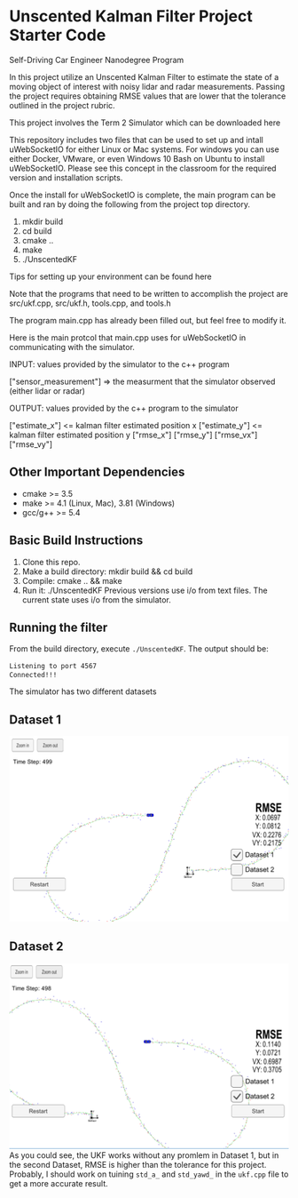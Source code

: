 # Unscented Kalman Filter Project Starter Code
Self-Driving Car Engineer Nanodegree Program

In this project utilize an Unscented Kalman Filter to estimate the state of a moving object of interest with noisy lidar and radar measurements. Passing the project requires obtaining RMSE values that are lower that the tolerance outlined in the project rubric.

This project involves the Term 2 Simulator which can be downloaded here

This repository includes two files that can be used to set up and intall uWebSocketIO for either Linux or Mac systems. For windows you can use either Docker, VMware, or even Windows 10 Bash on Ubuntu to install uWebSocketIO. Please see this concept in the classroom for the required version and installation scripts.

Once the install for uWebSocketIO is complete, the main program can be built and ran by doing the following from the project top directory.

1. mkdir build
2. cd build
3. cmake ..
4. make
5. ./UnscentedKF

Tips for setting up your environment can be found here

Note that the programs that need to be written to accomplish the project are src/ukf.cpp, src/ukf.h, tools.cpp, and tools.h

The program main.cpp has already been filled out, but feel free to modify it.

Here is the main protcol that main.cpp uses for uWebSocketIO in communicating with the simulator.

INPUT: values provided by the simulator to the c++ program

["sensor_measurement"] => the measurment that the simulator observed (either lidar or radar)

OUTPUT: values provided by the c++ program to the simulator

["estimate_x"] <= kalman filter estimated position x ["estimate_y"] <= kalman filter estimated position y ["rmse_x"] ["rmse_y"] ["rmse_vx"] ["rmse_vy"]

## Other Important Dependencies
* cmake >= 3.5
* make >= 4.1 (Linux, Mac), 3.81 (Windows)
* gcc/g++ >= 5.4

## Basic Build Instructions
1. Clone this repo.
2. Make a build directory: mkdir build && cd build
3. Compile: cmake .. && make
4. Run it: ./UnscentedKF Previous versions use i/o from text files. The current state uses i/o from the simulator.

## Running the filter
From the build directory, execute `./UnscentedKF`. The output should be:
```
Listening to port 4567
Connected!!!
```
The simulator has two different datasets

## Dataset 1
![Output 1](/images/UKF_dataset1.png)
## Dataset 2
![Output 2](/images/UKF_dataset2.png)
As you could see, the UKF works without any promlem in Dataset 1, but in the second Dataset, RMSE is higher than the tolerance for this project. Probably, I should work on tuining ```std_a_``` and ```std_yawd_``` in the ```ukf.cpp``` file to get a more accurate result.

